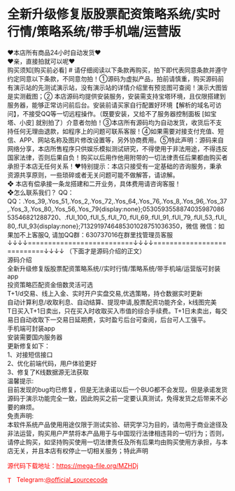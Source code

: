 # 全新升级修复版股票配资策略系统/实时行情/策略系统/带手机端/运营版

❤本店所有商品24小时自动发货❤<br>❤亲，直接拍就可以呢❤<br>购买须知[购买前必看] # 请仔细阅读以下条款再购买，拍下即代表同意条款并遵守约定同意以下条款，不同意勿拍！①源码为虚拟产品，拍前请慎重，购买源码前有演示站的先测试演示站，没有演示站的详情介绍里有预览图可查阅！演示大图皆是实测截图；② 本店源码均提供安装服务，安装需支持宝塔环境，且仅限搭建到服务器，能够正常访问前后台。安装前请买家自行配置好环境【解析的域名可访问】，不接受QQ等一切远程操作。（既要安装，又给不了服务器控制面板 [如宝塔、小皮] 就别拍了）介意者勿拍！③本店所有源码均为自动发货，收货后不支持任何无理由退款，如程序上的问题可联系客服！④如果需要对接支付充值、短信、APP、网站名称及图片修改设置等，另外协商费用。⑤特此声明：源码来自网络分享，本店所售程序只供娱乐模拟测试研究，不得使用于非法用途，不得违反国家法律，否则后果自负！购买以后用作他用附带的一切法律责任后果都由购买者承担于本店无任何关系！❤特别提示：本店只接受有一定基础的咨询服务，秉承资源共享原则，一些琐碎或者无关问题可能不做解答，请谅解。<br>❖ 本店有偿承接一条龙搭建和二开业务，具体费用请咨询客服！<br>❖怎么联系我们？                                                                          QQ： QQ：.Yos_39,.Yos_51,.Yos_2,.Yos_72,.Yos_64,.Yos_76,.Yos_8,.Yos_96,.Yos_37,.Yos_3,.Yos_80,.Yos_56,.Yos_79{display:none};053059355887403598708653546821288720、.fUl_100,.fUl_5,.fUl_70,.fUl_69,.fUl_91,.fUl_79,.fUl_53,.fUl_80,.fUl_93{display:none};7132919746485301028751036350，微信 微信：如果加不上客服Q, 请加QQ群：630737016在群里找管理员客服<br>↓↓↓↓==========================↓↓↓↓===========================↓↓↓↓   （下面才是源码介绍的正文）<br>源码介绍<br>全新升级修复版股票配资策略系统//实时行情/策略系统/带手机端/运营版可封装app<br>投资策略匹配资金倍数灵活可选<br>T+1/d交易、线上入金、实时开户实盘交易,优选策略，持仓数据实时更新<br>自动计算利息/收取利息、自动结算、提现申请,股票配资功能齐全，k线图完美<br>T日买入T+1日卖出，只在买入时收取买入市值的综合手续费。T+1日未卖出，每交易日自动收取下一交易日延期费，实时盈亏后台可查阅，后台可人工强平。<br>手机端可封装app<br>安装需要国内服务器<br>更新修复如下：<br>1、对接短信接口<br>2、优化前端代码，用户体验更好<br>3、修复了K线数据源无法获取<br>温馨提示:<br>目前发现的bug均已修复，但是无法承诺以后一个BUG都不会发现，但是承诺发货源码于演示功能完全一致，因此购买之前一定要认真测试，免得发货之后带来不必要的麻烦。<br>免责声明:<br>本软件系统产品使用用途仅限于测试实验、研究学习为目的，请勿用于商业途径及非法运营，购买用户严禁将本产品用于与中国现行法律相违背的一切行为；否则，请停止购买，如坚持购买使用一切法律责任及所有后果均由购买使用方承担，与本店无关，并且本店有权停止一切相关服务；特此声明<br>


<p style="color: red;">源代码下载地址：<a href="https://mega-file.org/MZHDj" style="color: red;">https://mega-file.org/MZHDj</a></p><p style="color: red;"><img src="https://cdn-icons-png.flaticon.com/512/2111/2111646.png" alt="Telegram Icon" style="width: 16px; vertical-align: middle; margin-right: 5px;">Telegram:<a href="https://t.me/official_sourcecode" style="color: red;">@official_sourcecode</a></p>